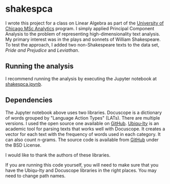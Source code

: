 # shakespca
I wrote this project for a class on Linear Algebra as part of the [University of Chicago MSc Analytics](https://grahamschool.uchicago.edu/credit/master-science-analytics/index) program. I simply applied Principal Component Analysis to the problem of representing high-dimensionality text analysis. My primary interest was in the plays and sonnets of William Shakespeare. To test the approach, I added two non-Shakespeare texts to the data set, _Pride_ _and_ _Prejudice_ and _Leviathan_.

## Running the analysis
I recommend running the analysis by executing the Jupyter notebook at [shakespca.ipynb](shakespca.ipynb).

## Dependencies
The Jupyter notebook above uses two libraries. Docuscope is a dictionary of words grouped by "Language Action Types" (LATs). There are multiple versions. I used the open source one available on [GitHub][gh Docuscope]. [Ubiqu-Ity][Ubiqu] is an academic tool for parsing texts that works well with Docuscope. It creates a vector for each text with the frequency of words used in each category. It can also count n-grams. The source code is available from [GitHub][gh Ubiqu] under the BSD License.

I would like to thank the authors of these libraries.

If you are running this code yourself, you will need to make sure that you have the Ubiqu-Ity and Docuscope libraries in the right places. You may need to change path names.

[Docuscope]:http://www.cmu.edu/dietrich/english/research/docuscope.html

[gh Docuscope]:https://github.com/docuscope/DocuScope-Dictionary-June-26-2012

[Ubiqu]:http://vep.cs.wisc.edu/ubiq/

[gh Ubiqu]:https://github.com/uwgraphics/Ubiqu-Ity
